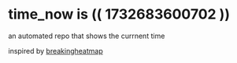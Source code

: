 # time_now is (( 1732683600702 ))

an automated repo that shows the currnent time

inspired by [breakingheatmap](https://github.com/breakingheatmap/breakingheatmap)